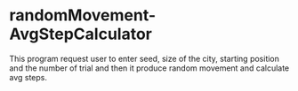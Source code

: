 # randomMovement-AvgStepCalculator
This program request user to enter seed, size of the city, starting position and the number of trial and then it produce random movement and calculate avg steps.
